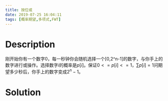 ```yaml
---
title: 按位或
date: 2019-07-25 16:04:11
tags: [概率期望,多项式,FWT]
---
```


# Description

刚开始你有一个数字0，每一秒钟你会随机选择一个[0,2^n-1]的数字，与你手上的数字进行或操作。选择数字$i$的概率是$p[i]$。保证$0<=p[i]<=1$，$\sum p[i]=1$问期望多少秒后，你手上的数字变成$2^n-1$。

<!--more-->

# Solution

